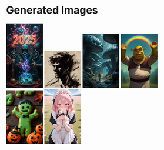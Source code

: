 # Generated Images



<img src="2025_10_24_01_thumb.webp" width="100"/> <img src="2025_10_24_02_thumb.webp" width="100"/> <img src="2025_10_24_03_thumb.webp" width="100"/> <img src="2025_10_24_04_thumb.webp" width="100"/> <img src="2025_10_24_05_thumb.webp" width="100"/> <img src="2025_10_24_06_thumb.webp" width="100"/>